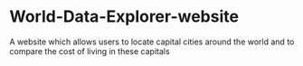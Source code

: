 # World-Data-Explorer-website
A website which allows users to locate capital cities around the world and to compare the cost of living in these capitals
